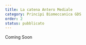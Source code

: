 ```yaml
---
title: La catena Antero Mediale
category: Principi Biomeccanica GDS
order: 2
status: pubblicato
---
```


Coming Soon